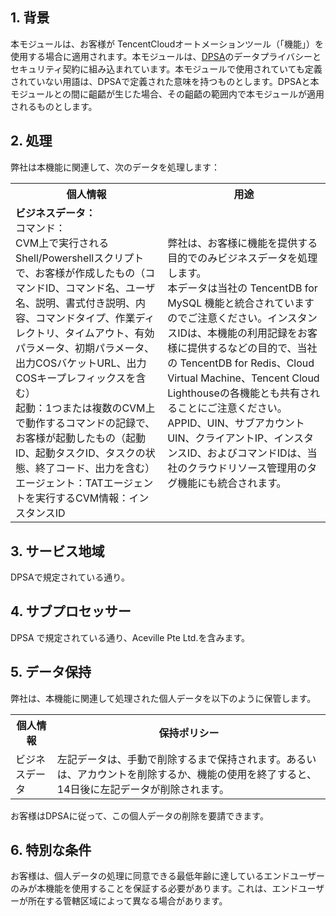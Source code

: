 ## 1\. 背景
本モジュールは、お客様が TencentCloudオートメーションツール（「機能」）を使用する場合に適用されます。本モジュールは、[DPSA](https://intl.cloud.tencent.com/document/product/301/17347)のデータプライバシーとセキュリティ契約に組み込まれています。本モジュールで使用されていても定義されていない用語は、DPSAで定義された意味を持つものとします。DPSAと本モジュールとの間に齟齬が生じた場合、その齟齬の範囲内で本モジュールが適用されるものとします。

## 2\. 処理
弊社は本機能に関連して、次のデータを処理します：

<table>
   <tr>
      <th>個人情報</th>
      <th>用途</th>
   </tr>
   <tr>
      <td><b>ビジネスデータ：</b><br/>	コマンド：<br/>CVM上で実行されるShell/Powershellスクリプトで、お客様が作成したもの（コマンドID、コマンド名、ユーザ名、説明、書式付き説明、内容、コマンドタイプ、作業ディレクトリ、タイムアウト、有効パラメータ、初期パラメータ、出力COSバケットURL、出力COSキープレフィックスを含む）<br/>	起動：1つまたは複数のCVM上で動作するコマンドの記録で、お客様が起動したもの（起動ID、起動タスクID、タスクの状態、終了コード、出力を含む）<br/>エージェント：TATエージェントを実行するCVM情報：インスタンスID</td>
      <td>弊社は、お客様に機能を提供する目的でのみビジネスデータを処理します。<br/>本データは当社の TencentDB for MySQL 機能と統合されていますのでご注意ください。インスタンスIDは、本機能の利用記録をお客様に提供するなどの目的で、当社の TencentDB for Redis、Cloud Virtual Machine、Tencent Cloud Lighthouseの各機能とも共有されることにご注意ください。APPID、UIN、サブアカウントUIN、クライアントIP、インスタンスID、およびコマンドIDは、当社のクラウドリソース管理用のタグ機能にも統合されます。</td>
    </tr>
   <tr>
</table> 


## 3\. サービス地域

DPSAで規定されている通り。

## 4\. サブプロセッサー
DPSA で規定されている通り、Aceville Pte Ltd.を含みます。

## 5\. データ保持
弊社は、本機能に関連して処理された個人データを以下のように保管します。

<table>
   <tr>
      <th>個人情報</th>
      <th>保持ポリシー</th>
   </tr>
   <tr>
      <td>ビジネスデータ</td>
      <td>左記データは、手動で削除するまで保持されます。あるいは、アカウントを削除するか、機能の使用を終了すると、14日後に左記データが削除されます。</td>
</table>

お客様はDPSAに従って、この個人データの削除を要請できます。


## 6\. 特別な条件
お客様は、個人データの処理に同意できる最低年齢に達しているエンドユーザーのみが本機能を使用することを保証する必要があります。これは、エンドユーザーが所在する管轄区域によって異なる場合があります。